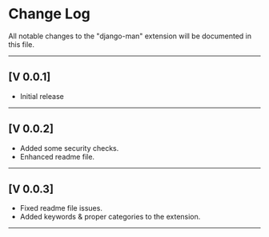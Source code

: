 # Change Log

All notable changes to the "django-man" extension will be documented in this file.

---

## [V 0.0.1]

- Initial release

---

## [V 0.0.2]

- Added some security checks.
- Enhanced readme file.

---

## [V 0.0.3]

- Fixed readme file issues.
- Added keywords & proper categories to the extension.

---